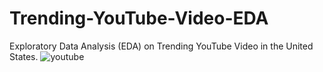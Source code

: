 # Trending-YouTube-Video-EDA
Exploratory Data Analysis (EDA) on Trending YouTube Video in the United States.
![youtube](https://user-images.githubusercontent.com/47735276/142191843-23ded5e2-b55a-42e9-81ce-44a4690d2242.jpeg)
